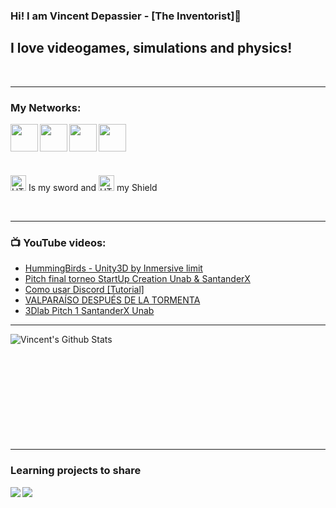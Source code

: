 ### Hi! I am Vincent Depassier - [The Inventorist]👋

## I love videogames, simulations and physics!

<br/>

---

### My Networks:

<a href= "https://www.youtube.com/channel/UCorEC6DwpOxSTTYtpImVI_w" target="_blank">
  <img align="left" width="44px" src="https://cdn.jsdelivr.net/npm/simple-icons@v3/icons/youtube.svg" />
</a>

<a href= "https://twitter.com/TheInventorist" target="_blank">
  <img align="left" width="44px" src="https://cdn.jsdelivr.net/npm/simple-icons@v3/icons/twitter.svg" />
</a>

<a href= "https://www.linkedin.com/in/vincent-depassier/" target="_blank">
  <img align="left" width="44px" src="https://cdn.jsdelivr.net/npm/simple-icons@v3/icons/linkedin.svg" />
</a>

<a href= "https://www.instagram.com/the_inventorist/" target="_blank">
  <img align="left" width="44px" src="https://cdn.jsdelivr.net/npm/simple-icons@v3/icons/instagram.svg" />
</a>


<br/>
<br/>
<br/>
<br/>

<p align-items=center><img alt="HTML5" width="25px" src="https://img.icons8.com/ios-filled/50/000000/c-sharp-logo.png" /> Is my sword and <img alt="HTML5" width="25px" src="https://img.icons8.com/ios-filled/50/000000/unity.png"/> my Shield</p>

<br />

---

### 📺 YouTube videos:
<!-- YOUTUBE:START -->
- [HummingBirds - Unity3D by Inmersive limit](https://www.youtube.com/watch?v=owcHK2z_PbY)
- [Pitch final torneo StartUp Creation Unab & SantanderX](https://www.youtube.com/watch?v=pt-Rs-Nti4I)
- [Como usar Discord [Tutorial]](https://www.youtube.com/watch?v=6HIT6knXiks)
- [VALPARAÍSO DESPUÉS DE LA TORMENTA](https://www.youtube.com/watch?v=4Ll53BbDSGg)
- [3Dlab Pitch 1 SantanderX Unab](https://www.youtube.com/watch?v=dua9nbogEm8)
<!-- YOUTUBE:END -->

---

<img align="left" alt="Vincent's Github Stats" src="https://github-readme-stats.vercel.app/api?username=TheInventorist&show_icons=true&hide_border=true&count_private=true&theme=algolia" />



<br/>
<br/>
<br/>
<br/>
<br/>
<br/>
<br/>
<br/>
<br/>
<br/>

---

### Learning projects to share
<a href="https://github.com/TheInventorist/Material-Programacion">
  <img align="left" src="https://github-readme-stats.vercel.app/api/pin/?username=theinventorist&repo=Material-Programacion&theme=algolia" />
</a>

<a href="https://github.com/TheInventorist/Mini-Proyectos">
  <img align="left" src="https://github-readme-stats.vercel.app/api/pin/?username=theinventorist&repo=Mini-Proyectos&theme=algolia" />
</a>

<br/>
<br/>
<br/>
<br/>

